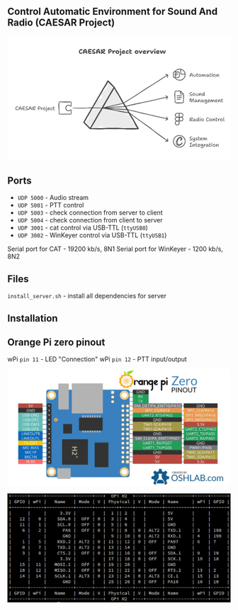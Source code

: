 ## Control Automatic Environment for Sound And Radio (CAESAR Project)

![CAESAR_overview](docs/CAESAR_overview.png)

## Ports

* `UDP 5000` - Audio stream
* `UDP 5001` - PTT control
* `UDP 5003` - check connection from server to client
* `UDP 5004` - check connection from client to server
* `UDP 3001` - cat control via USB-TTL (`ttyUSB0`)
* `UDP 3002` - WinKeyer control via USB-TTL (`ttyUSB1`)

Serial port for CAT - 19200 kb/s, 8N1
Serial port for WinKeyer - 1200 kb/s, 8N2

## Files

`install_server.sh` - install all dependencies for server


## Installation



## Orange Pi zero pinout

wPi `pin 11` - LED "Connection"
wPi `pin 12` - PTT input/output

![Orange-Pi-Zero-Pinout](docs/Orange-Pi-Zero-Pinout.png)

![orange_pi_gpio_readall](docs/orange_pi_gpio_readall.png)

